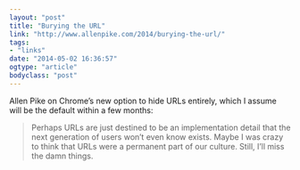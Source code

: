 ```yaml
---
layout: "post"
title: "Burying the URL"
link: "http://www.allenpike.com/2014/burying-the-url/"
tags: 
- "links"
date: "2014-05-02 16:36:57"
ogtype: "article"
bodyclass: "post"
---
```


Allen Pike on Chrome’s new option to hide URLs entirely, which I assume will be the default within a few months:

> Perhaps URLs are just destined to be an implementation detail that the next generation of users won’t even know exists. Maybe I was crazy to think that URLs were a permanent part of our culture. Still, I’ll miss the damn things.